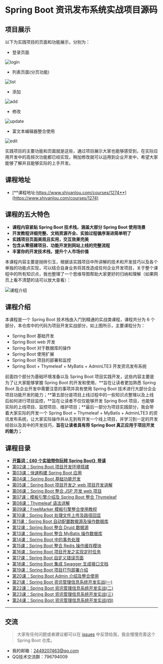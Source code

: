 # Spring Boot 资讯发布系统实战项目源码

## 项目展示

以下为实践项目的页面和功能展示，分别为：

- 登录页面

![login](login.png)

- 列表页面(分页功能)

![list](list.png)

- 添加

![add](add.png)

- 修改

![update](update.png)

- 富文本编辑器整合使用

![edit](edit.png)

实践项目的主要功能和页面就是这些，通过项目展示大家也能够感受到，在实际应用开发中的高频次功能都已经实现，稍加修改就可以运用到企业开发中，希望大家能够了解并且能够实际的上手开发。

## 课程地址

- [**课程地址:https://www.shiyanlou.com/courses/1274**](https://www.shiyanlou.com/courses/1274)

## 课程的五大特色

- **课程内容紧贴 Spring Boot 技术栈，涵盖大部分 Spring Boot 使用场景**
- **开发教程详细完整、文档资源齐全、实验过程循序渐进简单明了**
- **实践项目页面美观且实用，交互效果完美**
- **包含从零搭建项目、功能开发到网站上线的完整流程**
- **丰富你的开发技术栈，提升个人市场价值**

本课程内容主要是抛砖引玉，根据该实践项目中所讲解的技术和开发技巧以及各个单独的功能点实现，可以结合自身业务将其改造成任何企业开发项目，关于整个课程中的所有知识点，我也整理了一个思维导图帮助大家更好的归纳和理解（如果网页上看不清楚的话可以放大查看）：

![课程介绍](mind-map.png)

## 课程介绍

本课程是一个 Spring Boot 技术栈由入门到精通的实战类课程，课程共分为 6 个部分，本仓库中的代码为项目开发实战部分，如上图所示，主要课程分为：

- Spring Boot 基础开发
- Spring Boot web 开发
- Spring Boot 对于数据库的操作
- Spring Boot 使用扩展
- Spring Boot 项目的部署和监控
- Spring Boot + Thymeleaf + MyBatis + AdminLTE3 开发资讯发布系统

前面四个部分为基础环境准备以及 Spring Boot 项目实践开发，这些内容主要是为了让大家能够掌握 Spring Boot 的开发和使用，**旨在让读者更加熟悉 Spring Boot 及企业开发中需要注意的事项并具有使用 Spring Boot 技术进行大部分企业项目功能开发的能力；**第五部分是项目上线过程中的一些知识点整理以及上线后如何进行项目监控，**旨在让读者不仅仅能够开发 Spring Boot 项目，也能够实际的上线项目、监控项目、维护项目；**最后一部分为项目实践部分，我会带着大家实际的开发一个 Spring Boot + Thymeleaf + MyBatis + AdminLTE3  的资讯发布系统，让大家实际操作并从无到有开发一个线上项目，并学习到一定的开发经验以及其中的开发技巧，**旨在让读者具有将 Spring Boot 真正应用于项目开发的能力；**

## 课程目录

- [**开篇词：《40 个实验带你玩转 Spring Boot》导读**](https://www.shiyanlou.com/courses/1274)
- [第02课：Spring Boot 项目开发环境搭建](https://www.shiyanlou.com/courses/1274/labs/10293/document)
- [第03课：快速构建 Spring Boot 应用](https://www.shiyanlou.com/courses/1274/labs/10294/document)
- [第04课：Spring Boot 基础功能开发](https://www.shiyanlou.com/courses/1274/labs/10295/document)
- [第05课：Spring Boot 项目开发之 web 项目开发讲解](https://www.shiyanlou.com/courses/1274/labs/10296/document)
- [第06课：Spring Boot 整合 JSP 开发 web 项目](https://www.shiyanlou.com/courses/1274/labs/10297/document)
- [第07课：模板引擎介绍及 Spring Boot 整合 Thymeleaf](https://www.shiyanlou.com/courses/1274/labs/10298/document)
- [第08课：Thymeleaf 语法详解](https://www.shiyanlou.com/courses/1274/labs/10299/document)
- [第09课：FreeMarker 模板引擎整合使用教程](https://www.shiyanlou.com/courses/1274/labs/10300/document)
- [第10课：Spring Boot 处理文件上传及路径回显](https://www.shiyanlou.com/courses/1274/labs/10301/document)
- [第11课：Spring Boot 自动配置数据源及操作数据库](https://www.shiyanlou.com/courses/1274/labs/10302/document)
- [第12课：Spring Boot 整合 Druid 数据源](https://www.shiyanlou.com/courses/1274/labs/10303/document)
- [第13课：Spring Boot 整合 MyBatis 操作数据库](https://www.shiyanlou.com/courses/1274/labs/10304/document)
- [第14课：Spring Boot 中的事务处理](https://www.shiyanlou.com/courses/1274/labs/10305/document)
- [第15课：Spring Boot 整合 Redis 操作缓存模块](https://www.shiyanlou.com/courses/1274/labs/10306/document)
- [第16课：Spring Boot 项目开发之实现定时任务](https://www.shiyanlou.com/courses/1274/labs/10307/document)
- [第17课：Spring Boot 自定义错误页面](https://www.shiyanlou.com/courses/1274/labs/10308/document)
- [第18课：Spring Boot 集成 Swagger 生成接口文档](https://www.shiyanlou.com/courses/1274/labs/10309/document)
- [第19课：Spring Boot 项目打包部署介绍](https://www.shiyanlou.com/courses/1274/labs/10310/document)
- [第20课：Spring Boot Admin 介绍及整合使用](https://www.shiyanlou.com/courses/1274/labs/10311/document)
- [第21课：Spring Boot 资讯管理信息系统开发实战(一)](https://www.shiyanlou.com/courses/1274/labs/10312/document)
- [第22课：Spring Boot 资讯管理信息系统开发实战(二)](https://www.shiyanlou.com/courses/1274/labs/10313/document)
- [第23课：Spring Boot 资讯管理信息系统开发实战(三)](https://www.shiyanlou.com/courses/1274/labs/10314/document)
- [第24课：Spring Boot 资讯管理信息系统开发实战(四)](https://www.shiyanlou.com/courses/1274/labs/10315/document)
---

## 交流

> 大家有任何问题或者建议都可以在 [issues](https://github.com/ZHENFENG13/springboot-projects/issues) 中反馈给我，我会慢慢完善这个 Spring Boot 仓库。

- 我的邮箱：2449207463@qq.com
- QQ技术交流群：796794009